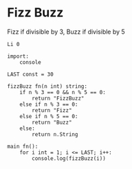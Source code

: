# Fizz Buzz

Fizz if divisible by 3, Buzz if divisible by 5

    Li 0
    
    import:
        console
    
    LAST const = 30
    
    fizzBuzz fn(n int) string:
        if n % 3 == 0 && n % 5 == 0:
            return "FizzBuzz"
        else if n % 3 == 0:
            return "Fizz"
        else if n % 5 == 0:
            return "Buzz"
        else:
            return n.String
    
    main fn():
        for i int = 1; i <= LAST; i++:
            console.log(fizzBuzz(i))
